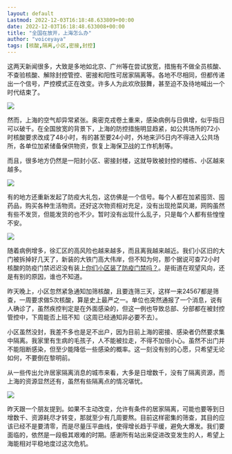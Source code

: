 ```yaml
---
layout: default
Lastmod: 2022-12-03T16:18:48.633809+00:00
date: 2022-12-03T16:18:48.633008+00:00
title: "全国在放开，上海怎么办"
author: "voiceyaya"
tags: [核酸,隔离,小区,密接,封控]
---
```


这两天新闻很多，大致是多地如北京、广州等在尝试放宽，措施有不做全员核酸、不查验核酸、解除封控管控、密接和阳性可居家隔离等。各地不尽相同，但都传递出一个信号，严控模式正在改变。许多人为此欢欣鼓舞，甚至迫不及待地喊出一个时代结束了。

![](https://images.weserv.nl/?url=https%3A//mmbiz.qpic.cn/mmbiz_png/4yJCic5ZXnLf9ufLDMnNsoawXWRmdwhjunuJfeX4ZiavdYnNrgCPrjVY7icBjXXjao8zK6G2ia7rHNSquWX6jHOECw/640%3Fwx_fmt%3Dpng)

然而，上海的空气却异常紧张。奥密克戎卷土重来，感染病例与日俱增，似乎指日可以破千。在全国放宽的背景下，上海的防控措施明显趋紧，如公共场所的72小时核酸要求改成了48小时，有的甚至要24小时，外地来沪5日内不得进入公共场所，各单位加紧储备保供物资，恢复上海保卫战的工作机制等。

而且，很多地方仍然是一阳封小区、密接封楼，这就导致被封控的楼栋、小区越来越多。

![](https://images.weserv.nl/?url=https%3A//mmbiz.qpic.cn/mmbiz_png/4yJCic5ZXnLf9ufLDMnNsoawXWRmdwhjub4ZDZW6PmOxwksNsbcE87XCWHu2jL4ibtCd5LsV3iaaZWZDTZ64ysPkA/640%3Fwx_fmt%3Dpng)

有的地方还重新发起了防疫大礼包，这仿佛是一个信号。每个人都在加紧囤货、囤药品，购买各种生活物资。还好这次物资相对充足，没有出现抢菜风潮，网购虽然有些不发货，但能发货的也不少。暂时没有出现什么乱子，只是每个人都有些惶惶不安。

![](https://images.weserv.nl/?url=https%3A//mmbiz.qpic.cn/mmbiz_png/4yJCic5ZXnLf9ufLDMnNsoawXWRmdwhju6NtKiaXJOXIutK57zmkThxMIaia2D6BL7vBdYG3rCiawDOBtianZ5dLpCQ/640%3Fwx_fmt%3Dpng)

随着病例增多，徐汇区的高风险也越来越多，而且离我越来越近。我们小区旧的大门被拆掉好几天了，新装的大铁门高大伟岸，但不知为何，那个据说可查72小时核酸的防疫门禁迟迟没有装上[你们小区装了防疫门禁吗？](http://mp.weixin.qq.com/s?__biz=MzA5MjQxMzg0OQ==&mid=2653710461&idx=1&sn=d343dc1444b85987066d680e503dc5d3&chksm=8bb5428bbcc2cb9db7e5b023c41129d6387ae5ce54c3f5807af5f8fcb495a271e1499fea7353&scene=21#wechat_redirect)。是街道在观望风向，还是有别的原因，谁也不知道。

昨天晚上，小区忽然紧急通知加筛核酸，且要连筛三天，这样一来24567都是筛查，一周要求做5次核酸，算是史上最严之一。单位也突然通报了一个消息，说有人确诊了，虽然疾控判定是在外面感染的，但这一例也导致总部、分部都在被封控管控中，下周能否上班不知（这周已经通知非必要不去）。

小区虽然没封，我差不多也是足不出户，因为目前上海的密接、感染者仍然要求集中隔离。我家里有生病的毛孩子，人不能被拉走，不得不加倍小心。虽然不出门并不能阻断感染，但至少能降低一些感染的概率。这一刻没有别的心愿，只希望无论如何，不要倒在黎明前。

从一些传出允许居家隔离消息的城市来看，大多是日增数千，没有了隔离资源，而上海的资源显然还有，虽然有些隔离点的情况堪忧。

![](https://images.weserv.nl/?url=https%3A//mmbiz.qpic.cn/mmbiz_png/4yJCic5ZXnLf9ufLDMnNsoawXWRmdwhjuqeKVEFXqpY3W6Q2sEgViceYazjbicb5gicX82GLm0hhE37sLKHlNWOZWg/640%3Fwx_fmt%3Dpng)

昨天跟一个朋友提到。如果不主动改变，允许有条件的居家隔离，可能也要等到日增数千、资源耗尽才转变，那就至少有几周要熬。目前这样密集的筛查，其目的应该已经不是要清零，而是尽量压平曲线，使得增长趋于平缓，避免大爆发。我们要面临的，依然是一段极其艰难的时期。感谢所有站出来促进改变发生的人，希望上海能相对平稳地度过这次危机。

